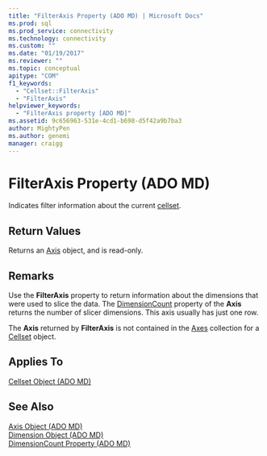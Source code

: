 ```yaml
---
title: "FilterAxis Property (ADO MD) | Microsoft Docs"
ms.prod: sql
ms.prod_service: connectivity
ms.technology: connectivity
ms.custom: ""
ms.date: "01/19/2017"
ms.reviewer: ""
ms.topic: conceptual
apitype: "COM"
f1_keywords: 
  - "Cellset::FilterAxis"
  - "FilterAxis"
helpviewer_keywords: 
  - "FilterAxis property [ADO MD]"
ms.assetid: 9c656963-531e-4cd1-b698-d5f42a9b7ba3
author: MightyPen
ms.author: genemi
manager: craigg
---
```

# FilterAxis Property (ADO MD)
Indicates filter information about the current [cellset](../../../ado/reference/ado-md-api/cellset-object-ado-md.md).  
  
## Return Values  
 Returns an [Axis](../../../ado/reference/ado-md-api/axis-object-ado-md.md) object, and is read-only.  
  
## Remarks  
 Use the **FilterAxis** property to return information about the dimensions that were used to slice the data. The [DimensionCount](../../../ado/reference/ado-md-api/dimensioncount-property-ado-md.md) property of the **Axis** returns the number of slicer dimensions. This axis usually has just one row.  
  
 The **Axis** returned by **FilterAxis** is not contained in the [Axes](../../../ado/reference/ado-md-api/axes-collection-ado-md.md) collection for a [Cellset](../../../ado/reference/ado-md-api/cellset-object-ado-md.md) object.  
  
## Applies To  
 [Cellset Object (ADO MD)](../../../ado/reference/ado-md-api/cellset-object-ado-md.md)  
  
## See Also  
 [Axis Object (ADO MD)](../../../ado/reference/ado-md-api/axis-object-ado-md.md)   
 [Dimension Object (ADO MD)](../../../ado/reference/ado-md-api/dimension-object-ado-md.md)   
 [DimensionCount Property (ADO MD)](../../../ado/reference/ado-md-api/dimensioncount-property-ado-md.md)
